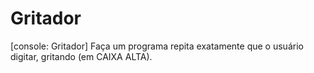 # Gritador
[console: Gritador] Faça um programa repita exatamente que o usuário digitar, gritando (em CAIXA ALTA).
